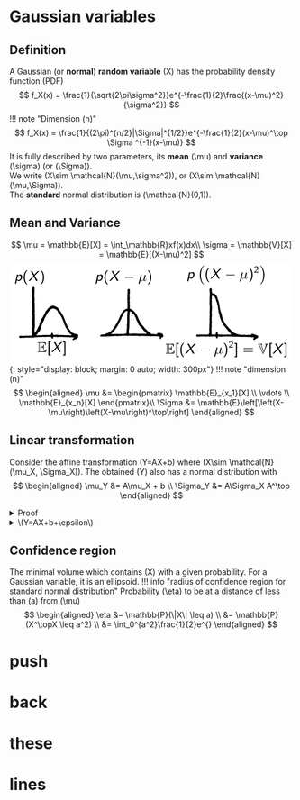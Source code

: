 # Gaussian variables
## Definition
A Gaussian (or **normal**) **random variable** \(X\) has the probability density function (PDF)
$$
f_X(x) = \frac{1}{\sqrt{2\pi\sigma^2}}e^{-\frac{1}{2}\frac{(x-\mu)^2}{\sigma^2}}
$$
!!! note "Dimension \(n\)"
     $$
     f_X(x) = \frac{1}{(2\pi)^{n/2}|\Sigma|^{1/2}}e^{-\frac{1}{2}(x-\mu)^\top \Sigma ^{-1}(x-\mu)}
     $$
It is fully described by two parameters, its **mean** \(\mu\) and **variance** \(\sigma\) (or \(\Sigma\)).  
We write \(X\sim \mathcal{N}(\mu,\sigma^2)\), or \(X\sim \mathcal{N}(\mu,\Sigma)\).  
The **standard** normal distribution is \(\mathcal{N}(0,1)\).
## Mean and Variance
$$
\mu = \mathbb{E}[X] = \int_\mathbb{R}xf(x)dx\\
\sigma = \mathbb{V}[X] = \mathbb{E}[(X-\mu)^2]
$$
![variance_1D_intuition](img/variance_1D_intuition.png){: style="display: block; margin: 0 auto; width: 300px"}
!!! note "dimension \(n\)"
     $$
     \begin{aligned}
     \mu &= \begin{pmatrix}
     \mathbb{E}_{x_1}[X] \\
     \vdots \\
     \mathbb{E}_{x_n}[X]
     \end{pmatrix}\\
     \Sigma &= \mathbb{E}\left[\left(X-\mu\right)\left(X-\mu\right)^\top\right]
     \end{aligned}
     $$
## Linear transformation
Consider the affine transformation \(Y=AX+b\) where \(X\sim \mathcal{N}(\mu_X, \Sigma_X)\). The obtained \(Y\) also has a normal distribution with
$$
\begin{aligned}
\mu_Y &= A\mu_X + b \\
\Sigma_Y &= A\Sigma_X A^\top
\end{aligned}
$$
<details>
<summary>Proof</summary>
$$
\begin{aligned}
\mu_Y &= \mathbb{E}[AX+b] \\
&= A\mathbb{E}[X] + b \\
&= A\mu_X + b \\
\Sigma_Y &= \mathbb{E}[(Y-\bar y)(Y-\bar y)^\top] \\
&= \mathbb{E}[(AX+b - A\mu_X-b)(AX+b - A\mu_X-b)^\top] \\
&= \mathbb{E}[A(X-\mu_X)(X-\mu_X)^\top A^\top] \\
&= A\Sigma_X A^\top
\end{aligned}
$$
</details>
<details>
<summary>\(Y=AX+b+\epsilon\)</summary>
Adding a gaussian noise \(\epsilon\sim\mathcal{N}(0,\Sigma_\epsilon)\) gives
$$
\begin{aligned}
\mu_Y &= A\mu_X + b \\
\Sigma_Y &= A\Sigma_X A^\top + \Sigma_\epsilon
\end{aligned}
$$
</details>


## Confidence region
The minimal volume which contains \(X\) with a given probability. For a Gaussian variable, it is an ellipsoid.
!!! info "radius of confidence region for standard normal distribution"
     Probability \(\eta\) to be at a distance of less than \(a\) from \(\mu\)
     $$
     \begin{aligned}
     \eta &= \mathbb{P}(\|X\| \leq a) \\
     &= \mathbb{P}(X^\topX \leq a^2) \\
     &= \int_0^{a^2}\frac{1}{2}e^{}
     \end{aligned}
     $$

# push
# back
# these
# lines




